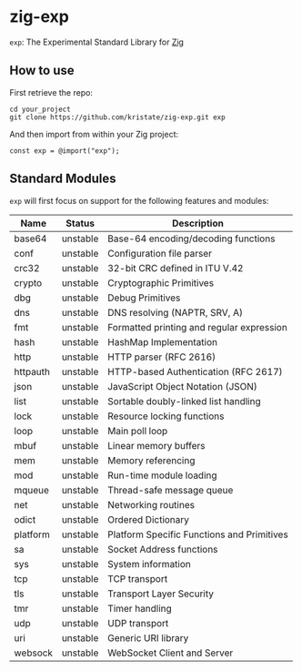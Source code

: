 # zig-exp
`exp`: The Experimental Standard Library for [Zig](http://ziglang.org/)

## How to use

First retrieve the repo:
```
cd your_project
git clone https://github.com/kristate/zig-exp.git exp
```

And then import from within your Zig project:

```zig
const exp = @import("exp");
```

## Standard Modules

`exp` will first focus on support for the following features and modules:

| Name     | Status   | Description                                    |
|----------|----------|------------------------------------------------|
| base64   | unstable | Base-64 encoding/decoding functions            |
| conf     | unstable | Configuration file parser                      |
| crc32    | unstable | 32-bit CRC defined in ITU V.42                 |
| crypto   | unstable | Cryptographic Primitives                       |
| dbg      | unstable | Debug Primitives                               |
| dns      | unstable | DNS resolving (NAPTR, SRV, A)                  |
| fmt      | unstable | Formatted printing and regular expression      |
| hash     | unstable | HashMap Implementation                         |
| http     | unstable | HTTP parser (RFC 2616)                         |
| httpauth | unstable | HTTP-based Authentication (RFC 2617)           |
| json     | unstable | JavaScript Object Notation (JSON)              |
| list     | unstable | Sortable doubly-linked list handling           |
| lock     | unstable | Resource locking functions                     |
| loop     | unstable | Main poll loop                                 |
| mbuf     | unstable | Linear memory buffers                          |
| mem      | unstable | Memory referencing                             |
| mod      | unstable | Run-time module loading                        |
| mqueue   | unstable | Thread-safe message queue                      |
| net      | unstable | Networking routines                            |
| odict    | unstable | Ordered Dictionary                             |
| platform | unstable | Platform Specific Functions and Primitives     |
| sa       | unstable | Socket Address functions                       |
| sys      | unstable | System information                             |
| tcp      | unstable | TCP transport                                  |
| tls      | unstable | Transport Layer Security                       |
| tmr      | unstable | Timer handling                                 |
| udp      | unstable | UDP transport                                  |
| uri      | unstable | Generic URI library                            |
| websock  | unstable | WebSocket Client and Server                    |

